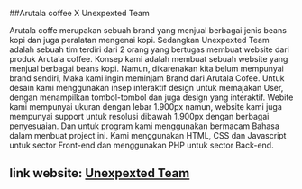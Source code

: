 ##Arutala coffee X Unexpexted Team

Arutala coffe merupakan sebuah brand yang menjual berbagai jenis beans kopi dan juga peralatan mengenai kopi. Sedangkan Unexpexted Team adalah sebuah tim terdiri dari 2 orang yang bertugas membuat website dari produk Arutala coffee.  Konsep kami adalah membuat sebuah website yang menjual berbagai beans kopi. Namun, dikarenakan kita belum mempunyai brand sendiri, Maka kami ingin meminjam Brand dari Arutala Cofee. Untuk desain kami menggunakan insep interaktif design untuk memajakan User, dengan menampilkan tombol-tombol dan juga design yang interaktif. Webite kami mempunyai ukuran dengan lebar 1.900px namun, website kami juga mempunyai support untuk resolusi dibawah 1.900px dengan berbagai penyesuaian. Dan untuk program kami menggunakan bermacam Bahasa dalam menbuat project ini. Kami menggunakan HTML, CSS dan Javascript untuk sector Front-end dan menggunakan PHP untuk sector Back-end. 
## link website: [Unexpexted Team](https://shznnn.github.io/unexpected/)
